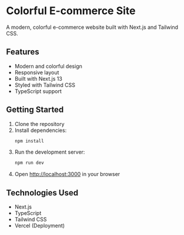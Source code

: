 # Colorful E-commerce Site

A modern, colorful e-commerce website built with Next.js and Tailwind CSS.

## Features

- Modern and colorful design
- Responsive layout
- Built with Next.js 13
- Styled with Tailwind CSS
- TypeScript support

## Getting Started

1. Clone the repository
2. Install dependencies:
   ```bash
   npm install
   ```
3. Run the development server:
   ```bash
   npm run dev
   ```
4. Open [http://localhost:3000](http://localhost:3000) in your browser

## Technologies Used

- Next.js
- TypeScript
- Tailwind CSS
- Vercel (Deployment) 